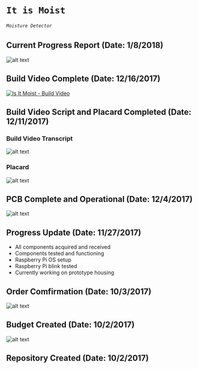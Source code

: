 # `It is Moist`
###### `Moisture Detector`

## Current Progress Report (Date: 1/8/2018)
![alt text](https://github.com/V-Socrates/It-is-Moist/blob/master/Documentation/IMAGES-VIDEOS/Progress%20Report.jpg)

## Build Video Complete (Date: 12/16/2017)
[![Is It Moist - Build Video](http://img.youtube.com/vi/04oMf6sRMBU/0.jpg)](https://www.youtube.com/watch?v=04oMf6sRMBU "Is It Moist - Build Video")

## Build Video Script and Placard Completed (Date: 12/11/2017)

### Build Video Transcript
![alt text](https://github.com/V-Socrates/It-is-Moist/blob/master/Documentation/IMAGES-VIDEOS/Is-It-Moist%20Build%20Video%20Transcript.jpg)

### Placard
![alt text](https://github.com/V-Socrates/It-is-Moist/blob/master/Documentation/IMAGES-VIDEOS/Placard.jpg)

## PCB Complete and Operational (Date: 12/4/2017)
![alt text](https://raw.githubusercontent.com/V-Socrates/It-is-Moist/master/Documentation/IMAGES-VIDEOS/PCB_operation.jpg)


## Progress Update (Date: 11/27/2017)
- All components acquired and received
- Components tested and functioning
- Raspberry Pi OS setup
- Raspberry Pi blink tested
- Currently working on prototype housing

## Order Comfirmation (Date: 10/3/2017)
![alt text](https://raw.githubusercontent.com/V-Socrates/It-is-Moist/master/Documentation/IMAGES-VIDEOS/Order%20Details.jpg)

## Budget Created (Date: 10/2/2017)
![alt text](https://raw.githubusercontent.com/V-Socrates/It-is-Moist/master/Documentation/IMAGES-VIDEOS/Budget.jpg)

## Repository Created (Date: 10/2/2017)
